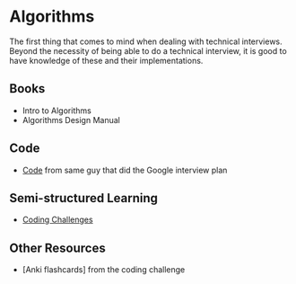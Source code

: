 # Algorithms
The first thing that comes to mind when dealing with technical interviews. Beyond
the necessity of being able to do a technical interview, it is good to have
knowledge of these and their implementations.

## Books
* Intro to Algorithms
* Algorithms Design Manual

## Code
* [Code](https://github.com/jwasham/practice-python) from same guy that did the
Google interview plan

## Semi-structured Learning
* [Coding Challenges](https://github.com/donnemartin/interactive-coding-challenges)

## Other Resources
* [Anki flashcards] from the coding challenge

